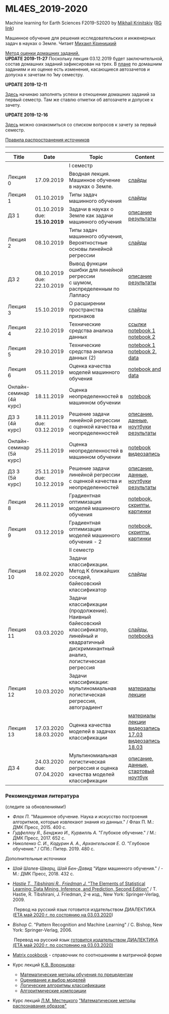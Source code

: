 # ML4ES_2019-2020
Machine learning for Earth Sciences F2019-S2020 by [Mikhail Krinitskiy](https://sail.ocean.ru/viewuser.php?user=krinitsky) ([RG link](https://www.researchgate.net/profile/Mikhail_Krinitskiy))

Машинное обучение для решения исследовательских и инженерных задач в науках о Земле. Читает [Михаил Криницкий](https://sail.ocean.ru/viewuser.php?user=krinitsky)

[Метод оценки домашних заданий.](./homeworks_policy.md)<br />
**UPDATE 2019-11-27**
Поскольку лекция 03.12.2019 будет заключительной, состав домашних заданий зафиксирован на трех. В [плане](https://github.com/MKrinitskiy/ML4ES_2019-2020/blob/master/homeworks_policy.md) по домашним заданиям и их оценке есть изменения, касающиеся автозачетов и допуска к зачетам по 1му семестру.

**UPDATE 2019-12-11**

[Здесь](https://github.com/MKrinitskiy/ML4ES_2019-2020/blob/master/leaderboard_1semester.md) начинаю заполнять успехи в отношении домашних заданий за первый семестр. Там же ставлю отметки об автозачете и допуске к зачету.


**UPDATE 2019-12-16**

[Здесь](https://github.com/MKrinitskiy/ML4ES_2019-2020/blob/master/term1_exam.md) можно ознакомиться со списком вопросов к зачету за первый семестр.


[Правила распространения источников](https://github.com/MKrinitskiy/ML4ES_2019-2020/blob/master/resources_policy.md)

-------

| Title    | Date                                | Topic                                                        | Content                                                      |
| -------- | ----------------------------------- | ------------------------------------------------------------ | ------------------------------------------------------------ |
|  |  | I семестр |  |
| Лекция 0 | 17.09.2019                          | Вводная лекция. Машинное обучение в науках о Земле.          | [слайды](https://github.com/MKrinitskiy/ML4ES_2019-2020/blob/master/Lect0/Lect0.pdf) |
| Лекция 1 | 01.10.2019                          | Типы задач машинного обучения                                | [слайды](https://github.com/MKrinitskiy/ML4ES_2019-2020/blob/master/Lect01/Lect01.pdf) |
| ДЗ 1     | 01.10.2019<br />due: **15.10.2019** | Задачи в науках о Земле как задачи машинного обучения        | [описание](https://github.com/MKrinitskiy/ML4ES_2019-2020/blob/master/HW01/HW01.md)<br>[результаты](https://github.com/MKrinitskiy/ML4ES_2019-2020/blob/master/HW01/leaderboard.md) |
| Лекция 2 | 08.10.2019                          | Типы задач машинного обучения, <br />Вероятностные основы линейной регрессии | [слайды](https://github.com/MKrinitskiy/ML4ES_2019-2020/blob/master/Lect02/Lect02.pdf) |
| ДЗ 2     | 08.10.2019<br />due: 22.10.2019     | Вывод функции ошибки для линейной регрессии <br /> с шумом, распределенным по Лапласу | [описание](https://github.com/MKrinitskiy/ML4ES_2019-2020/blob/master/HW02/HW02_writeup.pdf)<br>[результаты](https://github.com/MKrinitskiy/ML4ES_2019-2020/blob/master/HW02/leaderboard.md) |
| Лекция 3 | 15.10.2019                          | О расширении пространства признаков                          | [слайды](https://github.com/MKrinitskiy/ML4ES_2019-2020/blob/master/Lect03/Lect03.pdf) |
| Лекция 4 | 22.10.2019                          | Технические средства анализа данных                          | [ссылки](https://github.com/MKrinitskiy/ML4ES_2019-2020/blob/master/Lect04/Lect04_start.md)<br >[notebook 1](https://github.com/MKrinitskiy/ML4ES_2019-2020/blob/master/Lect04/Lect04.ipynb)<br />[notebook 2](https://github.com/MKrinitskiy/ML4ES_2019-2020/tree/master/Lect04/LRproblem) |
| Лекция 5 | 29.10.2019                          | Технические средства анализа данных (2)                      | [notebook 1](https://github.com/MKrinitskiy/ML4ES_2019-2020/blob/master/Lect05/Lect05.ipynb) <br /> [notebook 2, data](https://github.com/MKrinitskiy/ML4ES_2019-2020/tree/master/Lect05/LRproblem) |
| Лекция 6 | 05.11.2019                          | Оценка качества моделей машинного обучения                   | [notebook and data](https://github.com/MKrinitskiy/ML4ES_2019-2020/tree/master/Lect06) |
| Онлайн-семинар<br />(4й курс) | 18.11.2019     | Оценка неопределенностей в машинном обучении                 | [notebook](https://github.com/MKrinitskiy/ML4ES_2019-2020/tree/master/Seminar07) |
| ДЗ 3<br />(4й курс)    | 18.11.2019<br />due: 03.12.2019     | Решение задачи линейной регрессии с оценкой качества и неопределенностей | [описание, данные, ноутбуки](https://github.com/MKrinitskiy/ML4ES_2019-2020/tree/master/HW03)<br>[результаты](https://github.com/MKrinitskiy/ML4ES_2019-2020/blob/master/HW03/leaderboard.md) |
| Онлайн-семинар<br />(5й курс) | 25.11.2019     | Оценка неопределенностей в машинном обучении                 | [notebook](https://github.com/MKrinitskiy/ML4ES_2019-2020/tree/master/Seminar07)<br />[видеозапись](https://www.dropbox.com/s/rqub7g70u56ebmt/ML4ES-2019-11-25-Seminar07.mp4?dl=0) |
| ДЗ 3<br />(5й курс)    | 25.11.2019<br />due: 10.12.2019     | Решение задачи линейной регрессии с оценкой качества и неопределенностей | [описание, данные, ноутбуки](https://github.com/MKrinitskiy/ML4ES_2019-2020/tree/master/HW03)<br>[результаты](https://github.com/MKrinitskiy/ML4ES_2019-2020/blob/master/HW03/leaderboard.md) |
| Лекция 8 | 26.11.2019                          | Градиентная оптимизация моделей машинного обучения           | [notebook, скрипты, картинки](https://github.com/MKrinitskiy/ML4ES_2019-2020/tree/master/Lect08) |
| Лекция 9 | 03.12.2019                          | Градиентная оптимизация моделей машинного обучения - 2       | [notebook, скрипты, картинки](https://github.com/MKrinitskiy/ML4ES_2019-2020/tree/master/Lect09) |
|  |  | II семестр |  |
| Лекция 10 | 18.02.2020                         | Задачи классификации. <br />Метод K ближайших соседей, байесовский классификатор | [слайды](https://github.com/MKrinitskiy/ML4ES_2019-2020/blob/master/Lect10/Lect10.pdf) |
| Лекция 11 | 03.03.2020                         | Задачи классификации (продолжение). <br />Наивный байесовский классификатор, линейный и квадратичный дискриминантный анализ, логистическая регрессия | [слайды, notebooks](https://github.com/MKrinitskiy/ML4ES_2019-2020/tree/master/Lect11) |
| Лекция 12 | 10.03.2020 | Задачи классификации: мультиномиальная логистическая регрессия, автоградиент | [материалы лекции](https://github.com/MKrinitskiy/ML4ES_2019-2020/tree/master/Lect12) |
| Лекция 13 | 17.03.2020<br />18.03.2020 | Оценка качества моделей в задачах классификации | [материалы лекции](https://github.com/MKrinitskiy/ML4ES_2019-2020/tree/master/Lect13)<br />[видеозапись 17.03](https://www.dropbox.com/s/cjiqczalmog88tk/ML4ES-2020-03-17-lect13.mp4?dl=0)<br />[видеозапись 18.03](https://www.dropbox.com/s/222jt5wkariddan/ML4ES-2020-03-18-lect13.mp4?dl=0) |
| ДЗ 4 | 24.03.2020<br />due: 07.04.2020 | Мультиномиальная логистическая регрессия и оценка качества моделей классификации | [описание, данные, стартовый ноутбук](https://github.com/MKrinitskiy/ML4ES_2019-2020/tree/master/HW04) |


### Рекомендуемая литература

(следите за обновлениями!)

- *Флах П.* "Машинное обучение. Наука и искусство построения алгоритмов, которые извлекают знания из данных." / Флах П. М.: ДМК Пресс, 2015. 400 c.
- *Гудфеллоу Я., Бенджио И., Курвилль А.* "Глубокое обучение." / М.: ДМК Пресс, 2017. 652 c.
- *Николенко С. И., Кадурин А. А., Архангельская Е. О.* "Глубокое обучение." / СПб.: Питер. 2019. 480 с.

Дополнительные источники

- *Шай Шалев-Шварц, Шай Бен-Давид* "Идеи машинного обучения." / - М.: ДМК Пресс, 2018. 432 c.

- [*Hastie T., Tibshirani R., Friedman J.* "The Elements of Statistical Learning: Data Mining, Inference, and Prediction, Second Edition"](https://web.stanford.edu/~hastie/Papers/ESLII.pdf) / T. Hastie, R. Tibshirani, J. Friedman, 2-е изд., New York: Springer-Verlag, 2009.

  ​	Первод на русский язык готовится издательством ДИАЛЕКТИКА ([ETA май 2020 г. по состоянию на 03.03.2020](https://shtonda.blogspot.com/2017/11/elements-statistical-learning-hastie.html))

- *Bishop C.* "Pattern Recognition and Machine Learning" / C. Bishop, New York: Springer-Verlag, 2006.

  ​	Перевод на русский язык [готовится издательством ДИАЛЕКТИКА (ETA май 2020 г. по состоянию на 03.03.2020)](http://shtonda.blogspot.com/2018/05/pattern-recognition-machine-learning.html)

- [Matrix cookbook](https://www.math.uwaterloo.ca/~hwolkowi/matrixcookbook.pdf) - справочник по соотношениям в матричной форме

- Курс лекций [К.В. Воронцова](http://www.machinelearning.ru/wiki/index.php?title=%D0%A3%D1%87%D0%B0%D1%81%D1%82%D0%BD%D0%B8%D0%BA:%D0%9A%D0%BE%D0%BD%D1%81%D1%82%D0%B0%D0%BD%D1%82%D0%B8%D0%BD_%D0%92%D0%BE%D1%80%D0%BE%D0%BD%D1%86%D0%BE%D0%B2):
  - [Математические методы обучения по прецедентам](http://www.machinelearning.ru/wiki/images/6/6d/Voron-ML-1.pdf)
  - [Оценивание и выбор моделей](http://www.machinelearning.ru/wiki/images/2/2d/Voron-ML-Modeling.pdf)
  - [Логические алгоритмы классификации](http://www.machinelearning.ru/wiki/images/3/3e/Voron-ML-Logic.pdf)
  - [Алгоритмические композиции](http://www.machinelearning.ru/wiki/images/0/0d/Voron-ML-Compositions.pdf)
- Курс лекций [Л.М. Местецкого](http://www.machinelearning.ru/wiki/index.php?title=%D0%A3%D1%87%D0%B0%D1%81%D1%82%D0%BD%D0%B8%D0%BA:Mest) ["Математические методы распознавания образов"](http://www.ccas.ru/frc/papers/mestetskii04course.pdf)